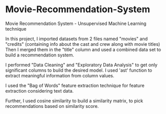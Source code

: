 # Movie-Recommendation-System
Movie Recommendation System - Unsupervised Machine Learning technique

In this project, I imported datasets from 2 files named "movies" and "credits" (containing info about the cast and crew along with movie titles)
Then I merged them in the "title" column and used a combined data set to build a recommendation system.

I performed "Data Cleaning" and "Exploratory Data Analysis" to get only significant columns to build the desired model.
I used 'ast' function to extract meaningful information from column values.

I used the "Bag of Words" feature extraction technique for feature extraction considering text data.

Further, I used cosine similarity to build a similarity matrix, to pick recommendations based on similarity score.
